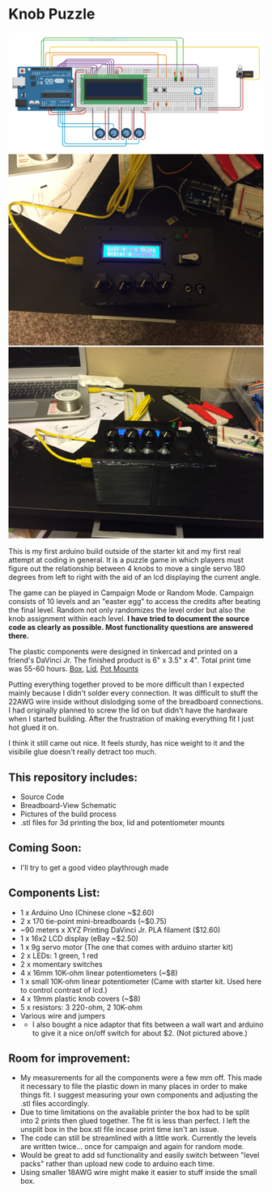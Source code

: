 # Knob Puzzle

![Breadboard-View Schematic](breadboard-view.PNG)
![Top Finsihed Knob Puzzle](build-pics/8-top-complete.JPG)
![Front Finished Knob Puzzle](build-pics/7-front-complete.JPG)

This is my first arduino build outside of the starter kit and my first real attempt at coding in general. It is a puzzle game in which players must figure out the relationship between 4 knobs to move a single servo 180 degrees from left to right with the aid of an lcd displaying the current angle.

The game can be played in Campaign Mode or Random Mode. Campaign consists of 10 levels and an "easter egg" to access the credits after beating the final level. Random not only randomizes the level order but also the knob assignment within each level.
**I have tried to document the source code as clearly as possible. Most functionality questions are answered there.**

The plastic components were designed in tinkercad and printed on a friend's DaVinci Jr. The finished product is 6" x 3.5" x 4". Total print time was 55-60 hours. [Box](https://www.tinkercad.com/things/bzaXPIe8NDD-box/edit), [Lid](https://www.tinkercad.com/things/7vqB7K1yFgU-lid/edit), [Pot Mounts](https://www.tinkercad.com/things/hdNZIUxdLzm-pot-mounts/edit)

Putting everything together proved to be more difficult than I expected mainly because I didn't solder every connection. It was difficult to stuff the 22AWG wire inside without dislodging some of the breadboard connections. I had originally planned to screw the lid on but didn't have the hardware when I started building. After the frustration of making everything fit I just hot glued it on.

I think it still came out nice. It feels sturdy, has nice weight to it and the visibile glue doesn't really detract too much.

## This repository includes:
  * Source Code
  * Breadboard-View Schematic
  * Pictures of the build process
  * .stl files for 3d printing the box, lid and potentiometer mounts

## Coming Soon:
  * I'll try to get a good video playthrough made

## Components List:
  * 1 x Arduino Uno (Chinese clone ~$2.60)
  * 2 x 170 tie-point mini-breadboards (~$0.75)
  * ~90 meters x XYZ Printing DaVinci Jr. PLA filament ($12.60)
  * 1 x 16x2 LCD display (eBay ~$2.50)
  * 1 x 9g servo motor (The one that comes with arduino starter kit)
  * 2 x LEDs: 1 green, 1 red
  * 2 x momentary switches
  * 4 x 16mm 10K-ohm linear potentiometers (~$8)
  * 1 x small 10K-ohm linear potentiometer (Came with starter kit. Used here to control contrast of lcd.)
  * 4 x 19mm plastic knob covers (~$8)
  * 5 x resistors: 3 220-ohm, 2 10K-ohm
  * Various wire and jumpers
  * * I also bought a nice adaptor that fits between a wall wart and arduino to give it a nice on/off switch for about $2. (Not pictured above.)

## Room for improvement:
  * My measurements for all the components were a few mm off. This made it necessary to file the plastic down in many places in order to make things fit. I suggest measuring your own components and adjusting the .stl files accordingly.
  * Due to time limitations on the available printer the box had to be split into 2 prints then glued together. The fit is less than perfect. I left the unsplit box in the box.stl file incase print time isn't an issue.
  * The code can still be streamlined with a little work. Currently the levels are written twice... once for campaign and again for random mode.
  * Would be great to add sd functionality and easily switch between "level packs" rather than upload new code to arduino each time.
  * Using smaller 18AWG wire might make it easier to stuff inside the small box.
